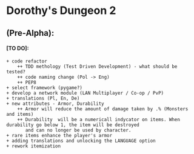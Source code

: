 
# **Dorothy's Dungeon 2**


## (Pre-Alpha):
####    [TO DO]:
    + code refactor
        ++ TDD methology (Test Driven Development) - what should be tested?
        ++ code naming change (Pol -> Eng)
        ++ PEP8
    + select framework (pygame?)
    + develop a network module (LAN Multiplayer / Co-op / PvP)
    + translations (Pl, En, De) 
    + new attributes - Armor, Durability
        ++ Armor will reduce the amount of damage taken by .% (Monsters and items)
        ++ Durability  will be a numericall indycator on items. When durability go below 1, the item will be destroyed
           and can no longer be used by character.
    + rare items enhance the player's armor 
    + adding translations and unlocking the LANGUAGE option 
    + rework itemization
